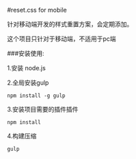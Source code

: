 #reset.css for mobile

针对移动端开发的样式重置方案，会定期添加。

这个项目只针对于移动端，不适用于pc端

###安装使用:

1.安装 node.js

2.全局安装gulp

    npm install -g gulp

3.安装项目需要的插件插件

    npm install

4.构建压缩

    gulp


